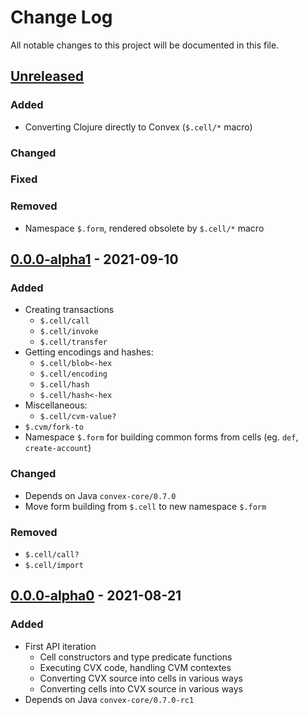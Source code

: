 # Change Log

All notable changes to this project will be documented in this file.



## [Unreleased]

### Added

- Converting Clojure directly to Convex (`$.cell/*` macro)

### Changed

### Fixed

### Removed

- Namespace `$.form`, rendered obsolete by `$.cell/*` macro



## [0.0.0-alpha1] - 2021-09-10

### Added

- Creating transactions
    - `$.cell/call`
    - `$.cell/invoke`
    - `$.cell/transfer`
- Getting encodings and hashes:
    - `$.cell/blob<-hex`
    - `$.cell/encoding`
    - `$.cell/hash`
    - `$.cell/hash<-hex`
- Miscellaneous:
    - `$.cell/cvm-value?` 
- `$.cvm/fork-to`
- Namespace `$.form` for building common forms from cells (eg. `def`, `create-account`)

### Changed

- Depends on Java `convex-core/0.7.0`
- Move form building from `$.cell` to new namespace `$.form`

### Removed

- `$.cell/call?`
- `$.cell/import`



## [0.0.0-alpha0] - 2021-08-21

### Added

- First API iteration
    - Cell constructors and type predicate functions
    - Executing CVX code, handling CVM contextes
    - Converting CVX source into cells in various ways
    - Converting cells into CVX source in various ways
- Depends on Java `convex-core/0.7.0-rc1`



[Unreleased]:  https://github.com/helins/convex.lisp.cljc/compare/cvm/0.0.0-alpha1...HEAD
[0.0.0-alpha1]:  https://github.com/helins/convex.lisp.cljc/compare/cvm/0.0.0-alpha0...cvm/0.0.0-alpha1
[0.0.0-alpha0]: https://github.com/helins/convex.lisp.cljc/releases/tag/cvm/0.0.0-alpha0
